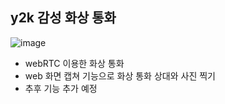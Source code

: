 ## y2k 감성 화상 통화

![image](https://github.com/user-attachments/assets/5f1f4703-06ba-434a-8099-fa60ca2e2ce4)


- webRTC 이용한 화상 통화
- web 화면 캡쳐 기능으로 화상 통화 상대와 사진 찍기
- 추후 기능 추가 예정
